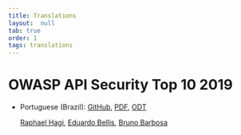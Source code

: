 ```yaml
---
title: Translations
layout:  null
tab: true
order: 1
tags: translations
---
```


# OWASP API Security Top 10 2019

* Portuguese (Brazil): [GitHub][1], [PDF][2], [ODT][3]

  [Raphael Hagi][raphael-hagi], [Eduardo Bellis][eduardo-bellis],
  [Bruno Barbosa][bruno-barbosa]

[1]: https://github.com/OWASP/API-Security/tree/master/2019/pt-br
[2]: https://github.com/OWASP/API-Security/raw/master/2019/pt-br/dist/owasp-api-security-top-10-pt-br.pdf
[3]: https://github.com/OWASP/API-Security/raw/master/2019/pt-br/dist/owasp-api-security-top-10-pt-br.odt
[raphael-hagi]: https://www.linkedin.com/in/raphael-hagi/
[eduardo-bellis]: https://www.linkedin.com/in/eduardo-bellis-92482534/
[bruno-barbosa]: https://www.linkedin.com/in/bbarbosa85/
